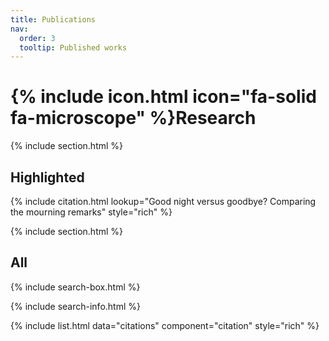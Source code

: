 ```yaml
---
title: Publications
nav:
  order: 3
  tooltip: Published works
---
```


# {% include icon.html icon="fa-solid fa-microscope" %}Research


{% include section.html %}

## Highlighted

{% include citation.html lookup="Good night versus goodbye? Comparing the mourning remarks" style="rich" %}

{% include section.html %}

## All
 
{% include search-box.html %}

{% include search-info.html %}

{% include list.html data="citations" component="citation" style="rich" %}
